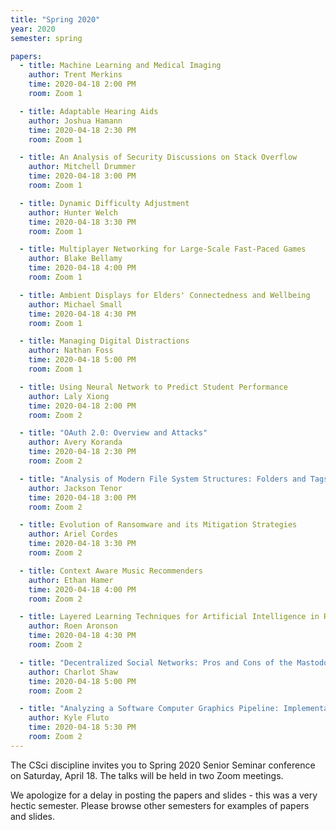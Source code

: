 ```yaml
---
title: "Spring 2020"
year: 2020
semester: spring

papers:
  - title: Machine Learning and Medical Imaging
    author: Trent Merkins
    time: 2020-04-18 2:00 PM
    room: Zoom 1

  - title: Adaptable Hearing Aids
    author: Joshua Hamann
    time: 2020-04-18 2:30 PM
    room: Zoom 1

  - title: An Analysis of Security Discussions on Stack Overflow
    author: Mitchell Drummer
    time: 2020-04-18 3:00 PM
    room: Zoom 1

  - title: Dynamic Difficulty Adjustment
    author: Hunter Welch
    time: 2020-04-18 3:30 PM
    room: Zoom 1

  - title: Multiplayer Networking for Large-Scale Fast-Paced Games
    author: Blake Bellamy
    time: 2020-04-18 4:00 PM
    room: Zoom 1

  - title: Ambient Displays for Elders' Connectedness and Wellbeing
    author: Michael Small
    time: 2020-04-18 4:30 PM
    room: Zoom 1

  - title: Managing Digital Distractions
    author: Nathan Foss
    time: 2020-04-18 5:00 PM
    room: Zoom 1

  - title: Using Neural Network to Predict Student Performance
    author: Laly Xiong
    time: 2020-04-18 2:00 PM
    room: Zoom 2

  - title: "OAuth 2.0: Overview and Attacks"
    author: Avery Koranda
    time: 2020-04-18 2:30 PM
    room: Zoom 2

  - title: "Analysis of Modern File System Structures: Folders and Tags"
    author: Jackson Tenor
    time: 2020-04-18 3:00 PM
    room: Zoom 2

  - title: Evolution of Ransomware and its Mitigation Strategies
    author: Ariel Cordes
    time: 2020-04-18 3:30 PM
    room: Zoom 2

  - title: Context Aware Music Recommenders
    author: Ethan Hamer
    time: 2020-04-18 4:00 PM
    room: Zoom 2

  - title: Layered Learning Techniques for Artificial Intelligence in Robot Soccer
    author: Roen Aronson
    time: 2020-04-18 4:30 PM
    room: Zoom 2

  - title: "Decentralized Social Networks: Pros and Cons of the Mastodon Platform"
    author: Charlot Shaw
    time: 2020-04-18 5:00 PM
    room: Zoom 2

  - title: "Analyzing a Software Computer Graphics Pipeline: Implementation, Comparative Benchmarking, and Pipeline Customization"
    author: Kyle Fluto
    time: 2020-04-18 5:30 PM
    room: Zoom 2
---
```


The CSci discipline invites you to Spring 2020 Senior Seminar conference on
Saturday, April 18.
The talks will be held in two Zoom meetings.

We apologize for a delay in posting the papers and slides - this was a very hectic semester. Please browse other semesters for examples of papers and slides. 
